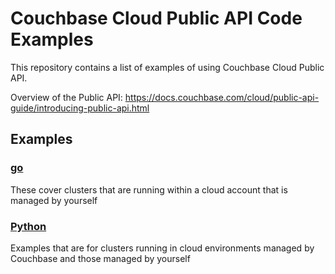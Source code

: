 # Couchbase Cloud Public API Code Examples

This repository contains a list of examples of using Couchbase Cloud Public API.

Overview of the Public API:
https://docs.couchbase.com/cloud/public-api-guide/introducing-public-api.html

## Examples

### [go](https://github.com/couchbasecloud/rest-api-examples/blob/main/go) 
These cover clusters that are running within a cloud account that is managed by yourself

### [Python](https://github.com/couchbasecloud/rest-api-examples/blob/main/python)
Examples that are for clusters running in cloud environments managed by Couchbase and those managed by yourself
